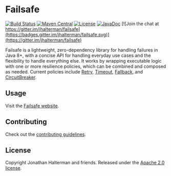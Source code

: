 # Failsafe

[![Build Status](https://travis-ci.org/jhalterman/failsafe.svg)](https://travis-ci.org/jhalterman/failsafe)
[![Maven Central](https://img.shields.io/maven-central/v/net.jodah/failsafe.svg?maxAge=60&colorB=53C92E)](https://maven-badges.herokuapp.com/maven-central/net.jodah/failsafe)
[![License](http://img.shields.io/:license-apache-brightgreen.svg)](http://www.apache.org/licenses/LICENSE-2.0.html)
[![JavaDoc](https://img.shields.io/maven-central/v/net.jodah/failsafe.svg?maxAge=60&label=javadoc)](https://jhalterman.github.com/failsafe/javadoc)
[![Join the chat at https://gitter.im/jhalterman/failsafe](https://badges.gitter.im/jhalterman/failsafe.svg)](https://gitter.im/jhalterman/failsafe)

Failsafe is a lightweight, zero-dependency library for handling failures in Java 8+, with a concise API for handling everyday use cases and the flexibility to handle everything else. It works by wrapping executable logic with one or more resilience policies, which can be combined and composed as needed. Current policies include [Retry](https://jodah.net/failsafe/retry/), [Timeout](https://jodah.net/failsafe/timeout/), [Fallback](https://jodah.net/failsafe/fallback/), and [CircuitBreaker](https://jodah.net/failsafe/circuit-breaker/).

## Usage

Visit the [Failsafe website](https://jodah.net/failsafe).

## Contributing

Check out the [contributing guidelines](https://github.com/jhalterman/failsafe/blob/master/CONTRIBUTING.md).

## License

Copyright Jonathan Halterman and friends. Released under the [Apache 2.0 license](https://github.com/jhalterman/failsafe/blob/master/LICENSE).